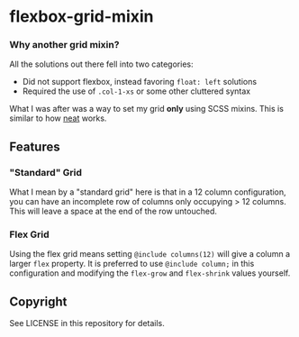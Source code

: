 # flexbox-grid-mixin

### Why another grid mixin?

All the solutions out there fell into two categories:

* Did not support flexbox, instead favoring `float: left` solutions
* Required the use of `.col-1-xs` or some other cluttered syntax

What I was after was a way to set my grid **only** using SCSS mixins. This is
similar to how [neat](http://neat.thoughtbot.io) works.


## Features

### "Standard" Grid

What I mean by a "standard grid" here is that in a 12 column configuration, you
can have an incomplete row of columns only occupying > 12 columns. This will
leave a space at the end of the row untouched.

### Flex Grid

Using the flex grid means setting `@include columns(12)` will give a column a
larger `flex` property. It is preferred to use `@include column;` in this
configuration and modifying the `flex-grow` and `flex-shrink` values yourself.


## Copyright

See LICENSE in this repository for details.

